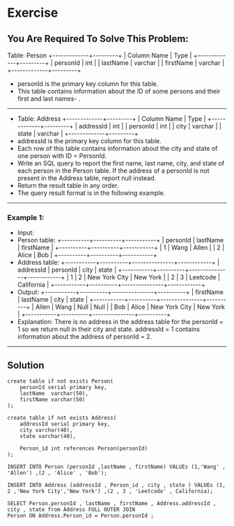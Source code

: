 
# Exercise 
## You Are Required To Solve This Problem:
Table: Person
+-------------+---------+
| Column Name | Type    |
+-------------+---------+
| personId    | int     |
| lastName    | varchar |
| firstName   | varchar |
+-------------+---------+
- personId is the primary key column for this table.
- This table contains information about the ID of some persons and their first and last names- .
___________________________________________________________________________________________________________
- Table: Address
+-------------+---------+
| Column Name | Type    |
+-------------+---------+
| addressId   | int     |
| personId    | int     |
| city        | varchar |
| state       | varchar |
+-------------+---------+
- addressId is the primary key column for this table.
- Each row of this table contains information about the city and state of one person with ID = PersonId.
- Write an SQL query to report the first name, last name, city, and state of each person in the Person table. If the address of a personId is not present in the Address table, report null instead.
- Return the result table in any order.
- The query result format is in the following example.
_________________________________________________________________________________________________
### Example 1:
- Input: 
- Person table:
+----------+----------+-----------+
| personId | lastName | firstName |
+----------+----------+-----------+
| 1        | Wang     | Allen     |
| 2        | Alice    | Bob       |
+----------+----------+-----------+
- Address table:
+-----------+----------+---------------+------------+
| addressId | personId | city          | state      |
+-----------+----------+---------------+------------+
| 1         | 2        | New York City | New York   |
| 2         | 3        | Leetcode      | California |
+-----------+----------+---------------+------------+
- Output: 
+-----------+----------+---------------+----------+
| firstName | lastName | city          | state    |
+-----------+----------+---------------+----------+
| Allen     | Wang     | Null          | Null     |
| Bob       | Alice    | New York City | New York |
+-----------+----------+---------------+----------+
- Explanation: 
There is no address in the address table for the personId = 1 so we return null in their city and state.
addressId = 1 contains information about the address of personId = 2.

_____________________________________________________________________________________________________________

## Solution


```
create table if not exists Person(
	personId serial primary key,
	lastName  varchar(50),
	firstName varchar(50)
);

create table if not exists Address(
	addressId serial primary key,
	city varchar(40),
	state varchar(40),
	
	Person_id int references Person(personId)
);

INSERT INTO Person (personId ,lastName , firstName) VALUEs (1,'Wang' , 'Allen') ,(2 , 'Alice' , 'Bob');

INSERT INTO Address (addressId , Person_id , city , state ) VALUEs (1, 2 ,'New York City','New York') ,(2 , 3 , 'Leetcode' , California);

SELECT Person.personId , lastName , firstName , Address.addressId , city , state from Address FULL OUTER JOIN 
Person ON Address.Person_id = Person.personId ;


```
